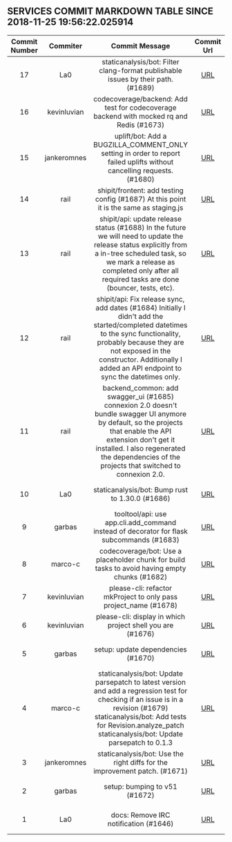 ## SERVICES COMMIT MARKDOWN TABLE SINCE 2018-11-25 19:56:22.025914

| Commit Number | Commiter | Commit Message | Commit Url | Date | 
|:---:|:----:|:----------------------------------:|:------:|:----:| 
|17|La0|staticanalysis/bot: Filter clang-format publishable issues by their path. (#1689)|[URL](https://github.com/mozilla/release-services/commit/ae0004b50d4d2252d5b8ed3d3d3aa232a1412d14)|2018-11-20 15:36:16
|16|kevinluvian|codecoverage/backend: Add test for codecoverage backend with mocked rq and Redis (#1673)|[URL](https://github.com/mozilla/release-services/commit/f5434b1aff3d78db8bfceae7cfa872382c4b1d9f)|2018-11-20 11:57:13
|15|jankeromnes|uplift/bot: Add a BUGZILLA_COMMENT_ONLY setting in order to report failed uplifts without cancelling requests. (#1680)|[URL](https://github.com/mozilla/release-services/commit/88b939c265b26fe9e960d7a3361648d9ea522af6)|2018-11-20 09:34:34
|14|rail|shipit/frontent: add testing config (#1687)  At this point it is the same as staging.js|[URL](https://github.com/mozilla/release-services/commit/3399eed333cb502e46c5a7b83f3673d0fb4faafb)|2018-11-20 01:39:45
|13|rail|shipit/api: update release status (#1688)  In the future we will need to update the release status explicitly from  a in-tree scheduled task, so we mark a release as completed only after  all required tasks are done (bouncer, tests, etc).|[URL](https://github.com/mozilla/release-services/commit/37bc7cafe221c5cea7d33041125d95312fe7757f)|2018-11-19 20:45:16
|12|rail|shipit/api: Fix release sync, add dates (#1684)  Initially I didn't add the started/completed datetimes to the sync  functionality, probably because they are not exposed in the constructor.    Additionally I added an API endpoint to sync the datetimes only.|[URL](https://github.com/mozilla/release-services/commit/4117cbaa527bd0a7d70edd0e9ad15cc1a0f6ee6f)|2018-11-19 15:19:47
|11|rail|backend_common: add swagger_ui (#1685)  connexion 2.0 doesn't bundle swagger UI anymore by default, so the  projects that enable the API extension don't get it installed. I also  regenerated the dependencies of the projects that switched to connexion  2.0.|[URL](https://github.com/mozilla/release-services/commit/a508a60b9049302aae8c8128467d2646a345b38a)|2018-11-19 15:01:56
|10|La0|staticanalysis/bot: Bump rust to 1.30.0 (#1686)|[URL](https://github.com/mozilla/release-services/commit/75d8a9229cf31db102d7cc69c58fe4bfd26fc724)|2018-11-19 11:15:41
|9|garbas|tooltool/api: use app.cli.add_command instead of decorator for flask subcommands (#1683)|[URL](https://github.com/mozilla/release-services/commit/bf1f4e93bd3f54c23a4cebaf844dfa977339c0a4)|2018-11-15 18:28:53
|8|marco-c|codecoverage/bot: Use a placeholder chunk for build tasks to avoid having empty chunks (#1682)|[URL](https://github.com/mozilla/release-services/commit/ce6a87eb0c462e98e353c8c6b5a06ad9caf7e5a3)|2018-11-14 17:38:32
|7|kevinluvian|please-cli: refactor mkProject to only pass project_name (#1678)|[URL](https://github.com/mozilla/release-services/commit/0efec3094069275c8c9155bfc4d70ffd9cace3bb)|2018-11-13 00:48:39
|6|kevinluvian|please-cli: display in which project shell you are (#1676)|[URL](https://github.com/mozilla/release-services/commit/55795964c7b8af1f658ae4cf0437f90ac284f86f)|2018-11-13 00:16:42
|5|garbas|setup: update dependencies (#1670)|[URL](https://github.com/mozilla/release-services/commit/591e05867afb6a7dd5fb3917aac0511d323f9110)|2018-11-12 23:36:45
|4|marco-c|staticanalysis/bot: Update parsepatch to latest version and add a regression test for checking if an issue is in a revision (#1679)    staticanalysis/bot: Add tests for Revision.analyze_patch      staticanalysis/bot: Update parsepatch to 0.1.3|[URL](https://github.com/mozilla/release-services/commit/77b4e9d1b463b01ab4fdc56cbef1a71176e5ddf8)|2018-11-12 16:40:20
|3|jankeromnes|staticanalysis/bot: Use the right diffs for the improvement patch. (#1671)|[URL](https://github.com/mozilla/release-services/commit/e505e8e2aad9ff34e5dc2f9e8cbe100684ca9200)|2018-11-08 13:47:00
|2|garbas|setup: bumping to v51 (#1672)|[URL](https://github.com/mozilla/release-services/commit/8650a55cb9e33bcbe429ad9e3a8b5759e530129b)|2018-11-07 22:14:32
|1|La0|docs: Remove IRC notification (#1646)|[URL](https://github.com/mozilla/release-services/commit/b9843defb782381398b0c486d6cc87e9fbc33599)|2018-11-02 15:15:35


